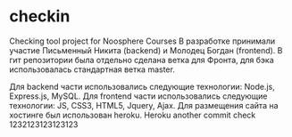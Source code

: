 # checkin
Checking tool project for Noosphere Courses
В разработке принимали участие Письменный Никита (backend) и Молодец Богдан (frontend).
В гит репозитории была отдельно сделана ветка для Фронта, для бэка использовалась стандартная ветка master.

Для backend части использовались следующие технологии: Node.js, Express.js, MySQL.
Для frontend части использовались следующие технологии: JS, CSS3, HTML5, Jquery, Ajax.
Для размещения сайта на хостинге был использован heroku.
Heroku another commit check
1232123123123123